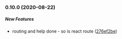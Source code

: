 ### 0.10.0 (2020-08-22)

##### New Features

*  routing and help done - so is react route ([276ef2be](https://github.com/IgorSzyporyn/plop-scaffold/commit/276ef2be4035b75c28fbd632207025755197556c))

